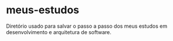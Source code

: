 # meus-estudos
Diretório usado para salvar o passo a passo dos meus estudos em desenvolvimento e arquitetura de software.
